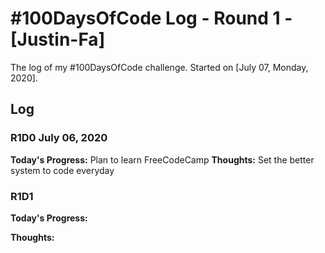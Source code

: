 # #100DaysOfCode Log - Round 1 - [Justin-Fa]

The log of my #100DaysOfCode challenge. Started on [July 07, Monday, 2020].

## Log

### R1D0 July 06, 2020
**Today's Progress:**
Plan to learn FreeCodeCamp
**Thoughts:** 
Set the better system to code everyday

### R1D1 
**Today's Progress:**

**Thoughts:** 